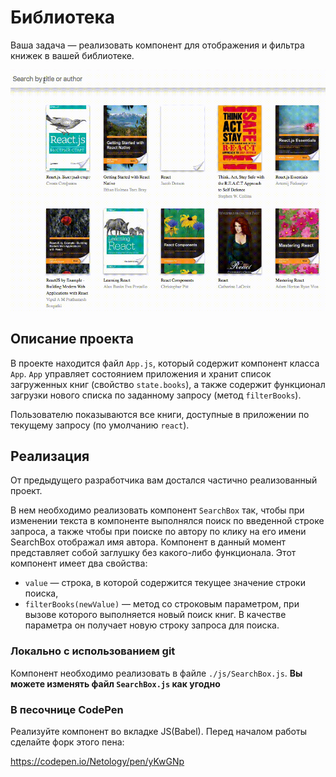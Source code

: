 Библиотека
===

Ваша задача — реализовать компонент для отображения и фильтра книжек в вашей библиотеке.

![picture-font](./library.gif)

## Описание проекта

В проекте находится файл `App.js`, который содержит компонент класса `App`.
`App` управляет состоянием приложения и хранит список загруженных книг (свойство `state.books`),
 а также содержит функционал загрузки нового списка по заданному запросу (метод `filterBooks`).

Пользователю показываются все книги, доступные в приложении по текущему запросу (по умолчанию `react`).

## Реализация

От предыдущего разработчика вам достался частично реализованный проект. 

В нем необходимо реализовать компонент `SearchBox` так, чтобы при изменении текста в компоненте выполнялся поиск по введенной строке запроса, а также чтобы при поиске по автору по клику на его имени SearchBox отображал имя автора.
Компонент в данный момент представляет собой заглушку без какого-либо функционала. 
Этот компонент имеет два свойства: 
- `value` — строка, в которой содержится текущее значение строки поиска, 
- `filterBooks(newValue)` — метод со строковым параметром, при вызове которого выполняется новый поиск книг.
В качестве параметра он получает новую строку запроса для поиска. 


### Локально с использованием git

Компонент необходимо реализовать в файле `./js/SearchBox.js`.
**Вы можете изменять файл `SearchBox.js` как угодно**

### В песочнице CodePen

Реализуйте компонент во вкладке JS(Babel). Перед началом работы сделайте форк этого пена:

https://codepen.io/Netology/pen/yKwGNp
